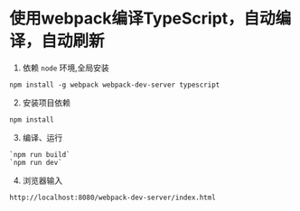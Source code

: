 # 使用webpack编译TypeScript，自动编译，自动刷新

1. 依赖 `node` 环境,全局安装
```
npm install -g webpack webpack-dev-server typescript
```

2. 安装项目依赖
```
npm install
```

3. 编译、运行
```
`npm run build`
`npm run dev`
```


4. 浏览器输入
```
http://localhost:8080/webpack-dev-server/index.html
```


